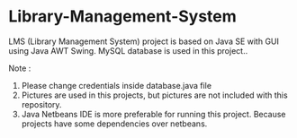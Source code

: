 # Library-Management-System
LMS (Library Management System) project is based on Java SE with GUI using Java AWT Swing.
MySQL database is used in this project..


Note : 

1. Please change credentials inside database.java file
2. Pictures are used in this projects, but pictures are not included with this repository.
3. Java Netbeans IDE is more preferable for running this project. Because projects have some dependencies over netbeans. 

